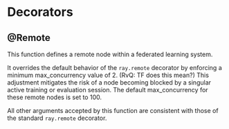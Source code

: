 # Decorators

## @Remote

This function defines a remote node within a federated learning system.

It overrides the default behavior of the `ray.remote` decorator by enforcing a minimum max_concurrency value of 2. (RvQ: TF does this mean?)
This adjustment mitigates the risk of a node becoming blocked by a singular active training or evaluation session.
The default max_concurrency for these remote nodes is set to 100.

All other arguments accepted by this function are consistent with those of the standard `ray.remote` decorator.
